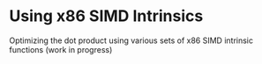 # Using x86 SIMD Intrinsics

Optimizing the dot product using various sets of x86 SIMD intrinsic functions (work in progress)

